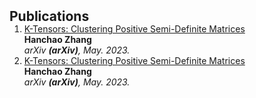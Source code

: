 
<h2 id="publications" style="margin: 2px 0px -15px;">Publications</h2>

<div class="publications"> 
<ol class="bibliography">

<li> 
  <div class="pub-row"> 
    <div class="title"><a href="https://arxiv.org/pdf/2002.10211.pdf">K-Tensors: Clustering Positive Semi-Definite Matrices</a></div>
    <div class="author"><strong>Hanchao Zhang</strong></div>
    <div class="periodical"><em>arXiv <strong>(arXiv)</strong>, May. 2023.</em></div>
  </div>

</li>


<li> 
  <div class="pub-row"> </div>
    <div class="title"><a href="https://arxiv.org/pdf/2002.10211.pdf">K-Tensors: Clustering Positive Semi-Definite Matrices</a></div>
    <div class="author"><strong>Hanchao Zhang</strong></div>
    <div class="periodical"><em>arXiv <strong>(arXiv)</strong>, May. 2023.</em></div>
  </div>

</li>


<br>

</ol>
</div>

